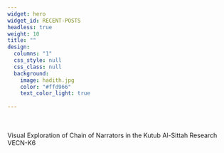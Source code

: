 ```yaml
---
widget: hero
widget_id: RECENT-POSTS
headless: true
weight: 10
title: ""
design:
  columns: "1"
  css_style: null
  css_class: null
  background:
    image: hadith.jpg
    color: "#ffd966"
    text_color_light: true
  
---
```

<br>

<br>

<!--StartFragment-->
<span >
Visual Exploration of Chain of Narrators in the Kutub Al-Sittah Research VECN-K6
</span>
<!--EndFragment-->
